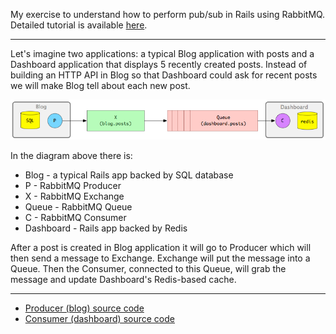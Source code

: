 My exercise to understand how to perform pub/sub in Rails using RabbitMQ. Detailed tutorial is available [here](https://www.monterail.com/blog/2014/event-sourcing-on-rails-with-rabbitmq).

---

Let's imagine two applications: a typical Blog application with posts and a Dashboard application that displays 5 recently created posts. Instead of building an HTTP API in Blog so that Dashboard could ask for recent posts we will make Blog tell about each new post.

![](docs/images/event_sourcing_diagram.png)

In the diagram above there is:

- Blog - a typical Rails app backed by SQL database
- P - RabbitMQ Producer
- X - RabbitMQ Exchange
- Queue - RabbitMQ Queue
- C - RabbitMQ Consumer
- Dashboard - Rails app backed by Redis

After a post is created in Blog application it will go to Producer which will then send a message to Exchange. Exchange will put the message into a Queue. Then the Consumer, connected to this Queue, will grab the message and update Dashboard's Redis-based cache.

---

- [Producer (blog) source code](https://github.com/zulhfreelancer/rails_rabbitmq_producer)
- [Consumer (dashboard) source code](https://github.com)
